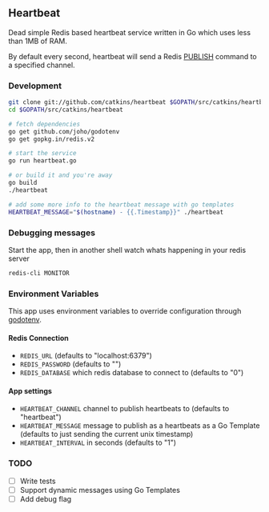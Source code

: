 ## Heartbeat

Dead simple Redis based heartbeat service written in Go which uses less than 1MB of RAM.

By default every second, heartbeat will send a Redis [PUBLISH](http://redis.io/commands/publish) command to a specified channel.

### Development

```bash
git clone git://github.com/catkins/heartbeat $GOPATH/src/catkins/heartbeat
cd $GOPATH/src/catkins/heartbeat

# fetch dependencies
go get github.com/joho/godotenv
go get gopkg.in/redis.v2

# start the service
go run heartbeat.go

# or build it and you're away
go build
./heartbeat

# add some more info to the heartbeat message with go templates
HEARTBEAT_MESSAGE="$(hostname) - {{.Timestamp}}" ./heartbeat
```

### Debugging messages

Start the app, then in another shell watch whats happening in your redis server

```bash
redis-cli MONITOR
```

### Environment Variables

This app uses environment variables to override configuration through [godotenv](github.com/joho/godotenv).

#### Redis Connection

- `REDIS_URL` (defaults to "localhost:6379")
- `REDIS_PASSWORD` (defaults to "")
- `REDIS_DATABASE` which redis database to connect to (defaults to "0")

#### App settings

- `HEARTBEAT_CHANNEL` channel to publish heartbeats to (defaults to "heartbeat")
- `HEARTBEAT_MESSAGE` message to publish as a heartbeats as a Go Template (defaults to just sending the current unix timestamp)
- `HEARTBEAT_INTERVAL` in seconds (defaults to "1")

### TODO

- [ ] Write tests
- [ ] Support dynamic messages using Go Templates
- [ ] Add debug flag
